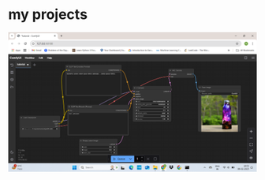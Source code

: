 # my projects
![image alt](https://github.com/anithamull/CODSOFT/blob/e07d4a9cd16c940fb369eaa81c773f020a7a297e/Screenshot%202025-02-08%20185353.png)
